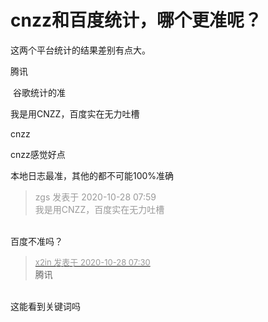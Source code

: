 # cnzz和百度统计，哪个更准呢？


这两个平台统计的结果差别有点大。

腾讯

<img src="static/image/smiley/default/lol.gif" smilieid="12" border="0" alt="" /> 谷歌统计的准

我是用CNZZ，百度实在无力吐槽

cnzz

cnzz感觉好点

本地日志最准，其他的都不可能100%准确

<div class="quote"><blockquote><font color="#999999">zgs 发表于 2020-10-28 07:59</font><br />
<font color="#999999">我是用CNZZ，百度实在无力吐槽</font></blockquote></div><br />
百度不准吗？

<div class="quote"><blockquote><font size="2"><a href="https://www.hostloc.com/forum.php?mod=redirect&amp;goto=findpost&amp;pid=9362234&amp;ptid=759233" target="_blank"><font color="#999999">x2in 发表于 2020-10-28 07:30</font></a></font><br />
腾讯</blockquote></div><br />
这能看到关键词吗<br />

